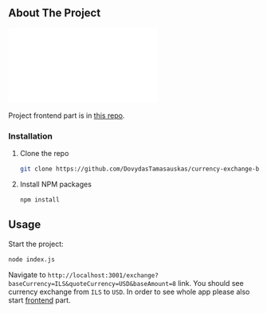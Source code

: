 ## About The Project

![Issue description](./currencyExchange.pdf)

Project frontend part is in [this repo](https://github.com/DovydasTamasauskas/currency-exchange).

### Installation

1. Clone the repo
   ```sh
   git clone https://github.com/DovydasTamasauskas/currency-exchange-be.git
   ```
2. Install NPM packages
   ```sh
   npm install
   ```

## Usage

Start the project:

```sh
node index.js
```

Navigate to `http://localhost:3001/exchange?baseCurrency=ILS&quoteCurrency=USD&baseAmount=8` link. You should see currency exchange from `ILS` to `USD`. In order to see whole app please also start [frontend](https://github.com/DovydasTamasauskas/currency-exchange) part.
